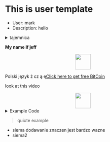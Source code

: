 
<h1>This is user template</h1>

 - User: mark
 - Description: hello

<details>
<summary>tajemnica</summary>
siema
</details>

**My name if jeff**
<div align="center" >


<a href="google.com" target="blank" >

<img src="https://upload.wikimedia.org/wikipedia/commons/thumb/7/71/Calico_tabby_cat_-_Savannah.jpg/1200px-Calico_tabby_cat_-_Savannah.jpg" height="50" >
</img>
</a>

</div>

Polski język ż cz ą ę[Click here to get free BitCoin](google.com) 


<h123>look at this video</h123>

<div align="center" >


<a href="https://www.youtube.com/watch?v=Ezr7k4sIgKk&ab_channel=BrightInsight" target="blank" >

<img src="https://img.youtube.com/vi/Ezr7k4sIgKk/0.jpg" height="50" >
</img>
</a>

</div>


<details>
<summary>Example Code</summary>


```java
D:\Git\Descrabble\descrabble-github\src\main\java\io\github\jwdeveloper\descrabble\github\DescrabbleGithub.java  
```

</details>

> quiote example


 - siema dodawanie znaczen jest bardzo wazne
 - siema2
